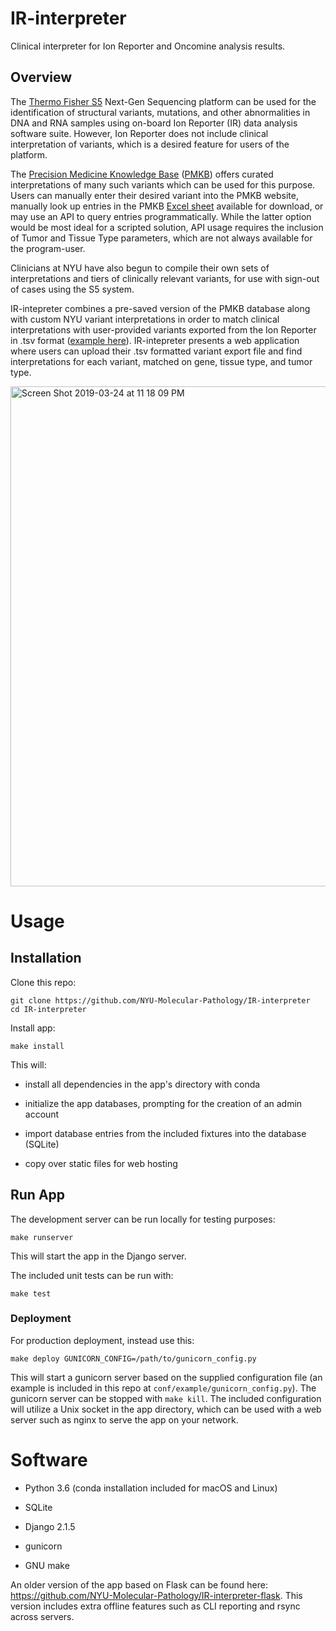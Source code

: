 # IR-interpreter

Clinical interpreter for Ion Reporter and Oncomine analysis results.

## Overview

The [Thermo Fisher S5](https://www.thermofisher.com/us/en/home/life-science/sequencing/next-generation-sequencing/ion-torrent-next-generation-sequencing-workflow/ion-torrent-next-generation-sequencing-run-sequence/ion-s5-ngs-targeted-sequencing.html) Next-Gen Sequencing platform can be used for the identification of structural variants, mutations, and other abnormalities in DNA and RNA samples using on-board Ion Reporter (IR) data analysis software suite. However, Ion Reporter does not include clinical interpretation of variants, which is a desired feature for users of the platform.

The [Precision Medicine Knowledge Base](https://pmkb.weill.cornell.edu/) ([PMKB](https://www.ncbi.nlm.nih.gov/pmc/articles/PMC5391733/)) offers curated interpretations of many such variants which can be used for this purpose. Users can manually enter their desired variant into the PMKB website, manually look up entries in the PMKB [Excel sheet](https://pmkb.weill.cornell.edu/therapies/download.xlsx) available for download, or may use an API to query entries programmatically. While the latter option would be most ideal for a scripted solution, API usage requires the inclusion of Tumor and Tissue Type parameters, which are not always available for the program-user.

Clinicians at NYU have also begun to compile their own sets of interpretations and tiers of clinically relevant variants, for use with sign-out of cases using the S5 system. 

IR-intepreter combines a pre-saved version of the PMKB database along with custom NYU variant interpretations in order to match clinical interpretations with user-provided variants exported from the Ion Reporter in .tsv format ([example here](https://github.com/NYU-Molecular-Pathology/IR-interpreter/blob/master/interpreter/fixtures/SeraSeq.tsv)). IR-intepreter presents a web application where users can upload their .tsv formatted variant export file and find interpretations for each variant, matched on gene, tissue type, and tumor type. 

<img width="800" alt="Screen Shot 2019-03-24 at 11 18 09 PM" src="https://user-images.githubusercontent.com/10505524/54893222-28984800-4e8b-11e9-9553-f8a250eee3db.png">

# Usage

## Installation

Clone this repo:

```
git clone https://github.com/NYU-Molecular-Pathology/IR-interpreter
cd IR-interpreter
```

Install app:

```
make install
```

This will:

- install all dependencies in the app's directory with conda

- initialize the app databases, prompting for the creation of an admin account

- import database entries from the included fixtures into the database (SQLite)

- copy over static files for web hosting

## Run App

The development server can be run locally for testing purposes:

```
make runserver
```

This will start the app in the Django server. 

The included unit tests can be run with:

```
make test
```

### Deployment

For production deployment, instead use this:

```
make deploy GUNICORN_CONFIG=/path/to/gunicorn_config.py
```

This will start a gunicorn server based on the supplied configuration file (an example is included in this repo at `conf/example/gunicorn_config.py`). The gunicorn server can be stopped with `make kill`. The included configuration will utilize a Unix socket in the app directory, which can be used with a web server such as nginx to serve the app on your network. 

# Software

- Python 3.6 (conda installation included for macOS and Linux)

- SQLite

- Django 2.1.5

- gunicorn

- GNU make

An older version of the app based on Flask can be found here: https://github.com/NYU-Molecular-Pathology/IR-interpreter-flask. This version includes extra offline features such as CLI reporting and rsync across servers. 
